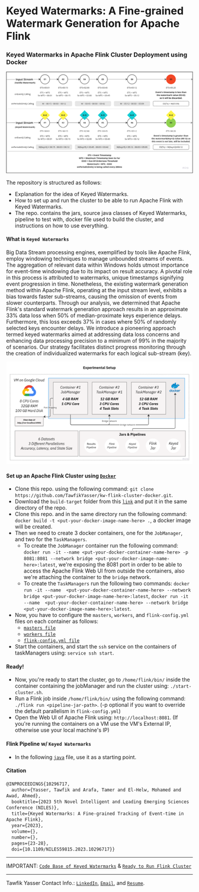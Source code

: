 # Keyed Watermarks: A Fine-grained Watermark Generation for Apache Flink
### Keyed Watermarks in Apache Flink Cluster Deployment using Docker

![Vanilla Vs. Keyed WM](https://github.com/TawfikYasser/Keyed-Watermarks-in-Apache-Flink/blob/main/vanillavskeyedwm.png)

The repository is structured as follows:
* Explanation for the idea of Keyed Watermarks.
* How to set up and run the cluster to be able to run Apache Flink with Keyed Watermarks.
* The repo. contains the jars, source java classes of Keyed Watermarks, pipeline to test with, docker file used to build the cluster, and instructions on how to use everything.

#### What is `Keyed Watermarks` 
Big Data Stream processing engines, exemplified by tools like Apache Flink, employ windowing techniques to manage unbounded streams of events. The aggregation of relevant data within Windows holds utmost importance for event-time windowing due to its impact on result accuracy. A pivotal role in this process is attributed to watermarks, unique timestamps signifying event progression in time. Nonetheless, the existing watermark generation method within Apache Flink, operating at the input stream level, exhibits a bias towards faster sub-streams, causing the omission of events from slower counterparts. Through our analysis, we determined that Apache Flink's standard watermark generation approach results in an approximate $33\%$ data loss when $50\%$ of median-proximate keys experience delays. Furthermore, this loss exceeds $37\%$ in cases where $50\%$ of randomly selected keys encounter delays. We introduce a pioneering approach termed keyed watermarks aimed at addressing data loss concerns and enhancing data processing precision to a minimum of $99\%$ in the majority of scenarios. Our strategy facilitates distinct progress monitoring through the creation of individualized watermarks for each logical sub-stream (key).

![Experimental Setup](https://github.com/TawfikYasser/Keyed-Watermarks-in-Apache-Flink/blob/main/ExperimentalSetup.png)

#### Set up an Apache Flink Cluster using [`Docker`](https://github.com/TawfikYasser/kw-flink-cluster-docker/blob/main/Dockerfile)
* Clone this repo. using the following command: `git clone https://github.com/TawfikYasser/kw-flink-cluster-docker.git`.
* Download the `build-target` folder from this [`link`](https://drive.google.com/drive/folders/1_gEHB0FxrvtpiAGlCqfd4GLXfACmn2As?usp=sharing) and put it in the same directory of the repo.
* Clone this repo. and in the same directory run the following command: `docker build -t <put-your-docker-image-name-here> .`, a docker image will be created.
* Then we need to create 3 docker containers, one for the `JobManager`, and two for the `TaskManagers`.
   * To create the `JobManager` container run the following command: `docker run -it --name <put-your-docker-container-name-here> -p 8081:8081 --network bridge <put-your-docker-image-name-here>:latest`, we're exposing the 8081 port in order to be able to access the Apache Flink Web UI from outside the containers, also we're attaching the container to the `bridge` network.
   * To create the `TaskManagers` run the following two commands: `docker run -it --name  <put-your-docker-container-name-here> --network bridge <put-your-docker-image-name-here>:latest`, `docker run -it --name  <put-your-docker-container-name-here> --network bridge <put-your-docker-image-name-here>:latest`.
* Now, you have to configure the `masters`, `workers`, and `flink-config.yml` files on each container as follows:
   * [`masters file`](https://github.com/TawfikYasser/kw-flink-cluster-docker/blob/main/configurations/masters.txt)
   * [`workers file`](https://github.com/TawfikYasser/kw-flink-cluster-docker/blob/main/configurations/workers.txt)
   * [`flink-config.yml file`](https://github.com/TawfikYasser/kw-flink-cluster-docker/blob/main/configurations/flink-config.yml)
* Start the containers, and start the `ssh` service on the containers of taskManagers using: `service ssh start`.
#### Ready!
* Now, you're ready to start the cluster, go to `/home/flink/bin/` inside the container containing the jobManager and run the cluster using: `./start-cluster.sh`.
* Run a Flink job inside `/home/flink/bin/` using the following command: `./flink run <pipeline-jar-path>`. (-p <parallelism> optional if you want to override the default parallelism in `flink-config.yml`)
* Open the Web UI of Apache Flink using: `http://localhost:8081`. (If you're running the containers on a VM use the VM's External IP, otherwise use your local machine's IP)

#### Flink Pipeline w/ `Keyed Watermarks`
* In the following [`java`](https://github.com/TawfikYasser/kw-flink-cluster-docker/blob/main/pipeline/kw.java) file, use it as a starting point.

#### Citation

```
@INPROCEEDINGS{10296717,
  author={Yasser, Tawfik and Arafa, Tamer and El-Helw, Mohamed and Awad, Ahmed},
  booktitle={2023 5th Novel Intelligent and Leading Emerging Sciences Conference (NILES)}, 
  title={Keyed Watermarks: A Fine-grained Tracking of Event-time in Apache Flink}, 
  year={2023},
  volume={},
  number={},
  pages={23-28},
  doi={10.1109/NILES59815.2023.10296717}}
```
---

IMPORTANT: [`Code Base of Keyed Watermarks`](https://github.com/TawfikYasser/kw-flink-cluster-docker/tree/main/keyed-watermarks-code-base) & [`Ready to Run Flink Cluster`](https://drive.google.com/drive/folders/1_gEHB0FxrvtpiAGlCqfd4GLXfACmn2As)

---
Tawfik Yasser Contact Info.: [`LinkedIn`](https://www.linkedin.com/in/tawfikyasser/), [`Email`](mailto:tawfekyassertawfek@gmail.com), and [`Resume`](https://drive.google.com/file/d/12KDxirYHipfH5bOuHgJtcBB6CmiHmqdM/view?usp=sharing).
